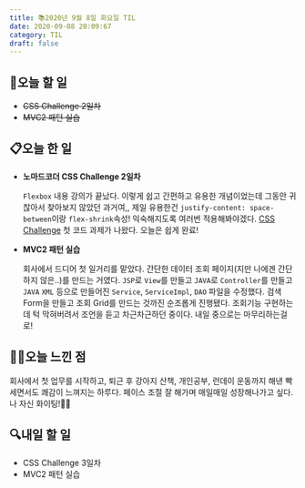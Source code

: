 ```yaml
---
title: 📚2020년 9월 8일 화요일 TIL
date: 2020-09-08 20:09:67
category: TIL
draft: false
---
```


## 🥅오늘 할 일

- ~~CSS Challenge 2일차~~
- ~~MVC2 패턴 실습~~

## 📋오늘 한 일

- **노마드코더 CSS Challenge 2일차**

  `Flexbox` 내용 강의가 끝났다. 이렇게 쉽고 간편하고 유용한 개념이었는데 그동안 귀찮아서 찾아보지 않았던 과거여,, 제일 유용한건 `justify-content: space-between`이랑 `flex-shrink`속성! 익숙해지도록 여러번 적용해봐야겠다. <u>CSS Challenge</u> 첫 코드 과제가 나왔다. 오늘은 쉽게 완료!

- **MVC2 패턴 실습**

  회사에서 드디어 첫 일거리를 맡았다. 간단한 데이터 조회 페이지(지만 나에겐 간단하지 않은..)를 만드는 거였다. `JSP`로 `View`를 만들고 `JAVA`로 `Controller`를 만들고 `JAVA` `XML` 등으로 만들어진 `Service`, `ServiceImpl`, `DAO` 파일을 수정했다. 검색 Form을 만들고 조회 Grid를 만드는 것까진 순조롭게 진행됐다. 조회기능 구현하는데 턱 막혀버려서 조언을 듣고 차근차근하던 중이다. 내일 중으로는 마무리하는걸로!

## ✍🏻오늘 느낀 점

회사에서 첫 업무를 시작하고, 퇴근 후 강아지 산책, 개인공부, 런데이 운동까지 해낸 빡세면서도 쾌감이 느껴지는 하루다. 페이스 조절 잘 해가며 매일매일 성장해나가고 싶다. 나 자신 화이팅!🤘🏻

## :mag:내일 할 일

- CSS Challenge 3일차
- MVC2 패턴 실습
